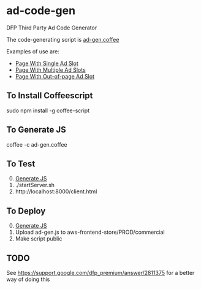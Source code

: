 # ad-code-gen

DFP Third Party Ad Code Generator

The code-generating script is [ad-gen.coffee](ad-gen.coffee)

Examples of use are:

* [Page With Single Ad Slot](https://gist.github.com/kelvin-chappell/ab045b1c13c6032c2776)
* [Page With Multiple Ad Slots](https://gist.github.com/kelvin-chappell/d42a83f49e927cf1945d)
* [Page With Out-of-page Ad Slot](https://gist.github.com/kelvin-chappell/7783fcc36ac9886fbf99)

## To Install Coffeescript
sudo npm install -g coffee-script

## To Generate JS
coffee -c ad-gen.coffee

## To Test
0. [Generate JS](#to-generate-js)
0. ./startServer.sh
0. http://localhost:8000/client.html

## To Deploy
0. [Generate JS](#to-generate-js)
0. Upload ad-gen.js to aws-frontend-store/PROD/commercial
0. Make script public

## TODO
See https://support.google.com/dfp_premium/answer/2811375 for a better way of doing this
